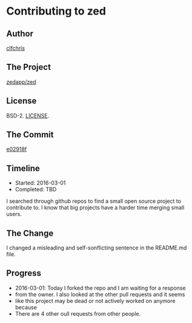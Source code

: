 # Contributing to zed

## Author

[clfchris](https://github.com/clfchris)

## The Project

[zedapp/zed](https://github.com/zedapp/zed)

## License

BSD-2. [LICENSE](https://github.com/zedapp/zed/LICENSE).

## The Commit

[e02918f](https://github.com/zedapp/zed/pull/580)

## Timeline

*   Started: 2016-03-01
*   Completed: TBD

I searched through github repos to find a small open source project to
contribute to. I know that big projects have a harder time merging small
users.

## The Change

I changed a misleading and self-sonflicting sentence in the README.md file.

## Progress

*   2016-03-01: Today I forked the repo and I am waiting for a response
*   from the owner. I also looked at the other pull requests and it seems
*   like this project may be dead or not actively worked on anymore because
*   There are 4 other oull requests from other people.


